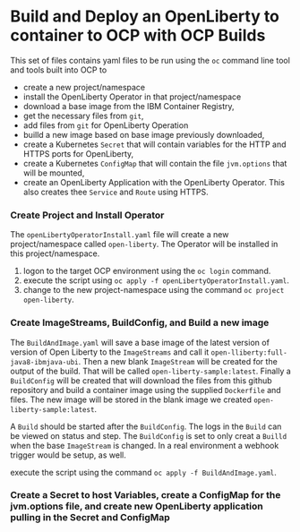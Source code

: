 # Build and Deploy an OpenLiberty to container to OCP with OCP Builds #

This set of files contains yaml files to be run using the `oc` command line tool and tools built into OCP to 
- create a new project/namespace
- install the OpenLiberty Operator in that project/namespace
- download a base image from the IBM Container Registry, 
- get the necessary files from `git`, 
- add files from `git` for OpenLiberty Operation
- builld a new image based on base image previously downloaded, 
- create a Kubernetes `Secret` that will contain variables for the HTTP and HTTPS ports for OpenLiberty,
- create a Kubernetes `ConfigMap` that will contain the file `jvm.options` that will be mounted,
- create an OpenLiberty Application with the OpenLiberty Operator.  This also creates thee `Service` and `Route` using HTTPS.

### Create Project and Install Operator ###

The `openLibertyOperatorInstall.yaml` file will create a new project/namespace called `open-liberty`.  The Operator will be installed in this project/namespace.

1. logon to the target OCP environment using the `oc login` command.
2. execute the script using `oc apply -f openLibertyOperatorInstall.yaml`.
3. change to the new project-namespace using the command `oc project open-liberty`.

### Create ImageStreams, BuildConfig, and Build a new image ###

The `BuildAndImage.yaml` will save a base image of the latest version of version of Open Liberty to the `ImageStreams` and call it `open-lliberty:full-java8-ibmjava-ubi`.  Then a new blank `ImageStream` will be created for the output of the build.  That will be called `open-liberty-sample:latest`.  Finally a `BuildConfig` will be created that will download the files from this github repository and build a container image using the supplied `Dockerfile` and files.  The new image will be stored in the blank image we created `open-liberty-sample:latest`.

A `Build` should be started after the `BuildConfig`.  The logs in the `Build` can be viewed on status and step.  The `BuildConfig` is set to only creat a `Builld` when the base `ImageStream` is changed.  In a real environment a webhook trigger would be setup, as well.

execute the script using the command `oc apply -f BuildAndImage.yaml`.

### Create a Secret to host Variables, create a ConfigMap for the jvm.options file, and create new OpenLiberty application pulling in the Secret and ConfigMap ###

